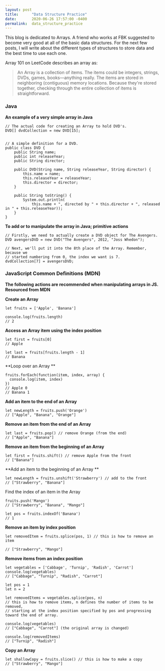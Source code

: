 ```yaml
---
layout: post
title:      "Data Structure Practice"
date:       2020-06-26 17:57:00 -0400
permalink:  data_structure_practice
---
```



This blog is dedicated to Arrays.  A friend who works at FBK suggested to become very good at all of the basic data structures.  For the next few posts, I will write about the different types of structures to store data and the best time to use each one.

Array 101 on LeetCode describes an array as:

> An Array is a collection of items. The items could be integers, strings, DVDs, games, books—anything really. The items are stored in neighboring (contiguous) memory locations. Because they're stored together, checking through the entire collection of items is straightforward.
> 

### Java

**An example of a very simple array in Java**

```
// The actual code for creating an Array to hold DVD's.
DVD[] dvdCollection = new DVD[15];


// A simple definition for a DVD.
public class DVD {
    public String name;
    public int releaseYear;
    public String director;

    public DVD(String name, String releaseYear, String director) {
        this.name = name;
        this.releaseYear = releaseYear;
        this.director = director;
    }

    public String toString() {
        System.out.println(
            this.name + ", directed by " + this.director + ", released in " + this.releaseYear));
    }
}
```

**To add or to manipulate the array in Java; primitive actions**
```
// Firstly, we need to actually create a DVD object for The Avengers.
DVD avengersDVD = new DVD("The Avengers", 2012, "Joss Whedon");

// Next, we'll put it into the 8th place of the Array. Remember, because we
// started numbering from 0, the index we want is 7.
dvdCollection[7] = avengersDVD;
```

### JavaScript Common Definitions (MDN)
**The following actions are recommended when manipulating arrays in JS.  Resourced from MDN**

**Create an Array**

```
let fruits = ['Apple', 'Banana']

console.log(fruits.length)
// 2
```

**Access an Array item using the index position**

```
let first = fruits[0]
// Apple

let last = fruits[fruits.length - 1]
// Banana
```
**Loop over an Array
**
```
fruits.forEach(function(item, index, array) {
  console.log(item, index)
})
// Apple 0
// Banana 1
```
**Add an item to the end of an Array**

```
let newLength = fruits.push('Orange')
// ["Apple", "Banana", "Orange"]
```
**Remove an item from the end of an Array**

```
let last = fruits.pop() // remove Orange (from the end)
// ["Apple", "Banana"]
```
**Remove an item from the beginning of an Array**

```
let first = fruits.shift() // remove Apple from the front
// ["Banana"]
```
**Add an item to the beginning of an Array
**
```
let newLength = fruits.unshift('Strawberry') // add to the front
// ["Strawberry", "Banana"]
```
Find the index of an item in the Array
```
fruits.push('Mango')
// ["Strawberry", "Banana", "Mango"]

let pos = fruits.indexOf('Banana')
// 1
```

**Remove an item by index position**

```
let removedItem = fruits.splice(pos, 1) // this is how to remove an item
                                        
// ["Strawberry", "Mango"]
```

**Remove items from an index position**

```
let vegetables = ['Cabbage', 'Turnip', 'Radish', 'Carrot']
console.log(vegetables)
// ["Cabbage", "Turnip", "Radish", "Carrot"]

let pos = 1
let n = 2

let removedItems = vegetables.splice(pos, n)
// this is how to remove items, n defines the number of items to be removed,
// starting at the index position specified by pos and progressing toward the end of array.

console.log(vegetables)
// ["Cabbage", "Carrot"] (the original array is changed)

console.log(removedItems)
// ["Turnip", "Radish"]
```

**Copy an Array**

```
let shallowCopy = fruits.slice() // this is how to make a copy
// ["Strawberry", "Mango"]
```


